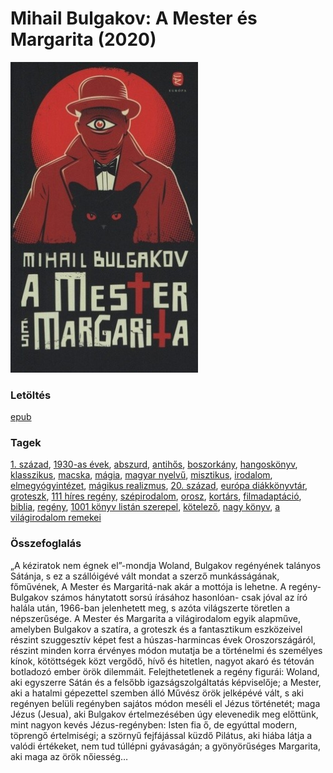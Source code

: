 # <a name="id_275">Mihail Bulgakov: A Mester és Margarita (2020)</a>
<img src="https://github.com/BercziSandor/calibre_lib/raw/main/libs/main/Mihail%20Bulgakov/A%20Mester%20es%20Margarita%20%28275%29/cover.jpg" alt="cover" width="300"/>

### Letöltés
[epub](https://github.com/BercziSandor/calibre_lib/raw/main/libs/main/Mihail%20Bulgakov/A%20Mester%20es%20Margarita%20%28275%29/A%20Mester%20es%20Margarita%20-%20Mihail%20Bulgakov.epub)

### Tagek
[1. század](https://github.com/berczisandor/calibre_lib/blob/main/libs/main/_tags/1.%20sz%c3%a1zad.md), [1930-as évek](https://github.com/berczisandor/calibre_lib/blob/main/libs/main/_tags/1930-as%20%c3%a9vek.md), [abszurd](https://github.com/berczisandor/calibre_lib/blob/main/libs/main/_tags/abszurd.md), [antihős](https://github.com/berczisandor/calibre_lib/blob/main/libs/main/_tags/antih%c5%91s.md), [boszorkány](https://github.com/berczisandor/calibre_lib/blob/main/libs/main/_tags/boszork%c3%a1ny.md), [hangoskönyv](https://github.com/berczisandor/calibre_lib/blob/main/libs/main/_tags/hangosk%c3%b6nyv.md), [klasszikus](https://github.com/berczisandor/calibre_lib/blob/main/libs/main/_tags/klasszikus.md), [macska](https://github.com/berczisandor/calibre_lib/blob/main/libs/main/_tags/macska.md), [mágia](https://github.com/berczisandor/calibre_lib/blob/main/libs/main/_tags/m%c3%a1gia.md), [magyar nyelvű](https://github.com/berczisandor/calibre_lib/blob/main/libs/main/_tags/magyar%20nyelv%c5%b1.md), [misztikus](https://github.com/berczisandor/calibre_lib/blob/main/libs/main/_tags/misztikus.md), [irodalom](https://github.com/berczisandor/calibre_lib/blob/main/libs/main/_tags/irodalom.md), [elmegyógyintézet](https://github.com/berczisandor/calibre_lib/blob/main/libs/main/_tags/elmegy%c3%b3gyint%c3%a9zet.md), [mágikus realizmus](https://github.com/berczisandor/calibre_lib/blob/main/libs/main/_tags/m%c3%a1gikus%20realizmus.md), [20. század](https://github.com/berczisandor/calibre_lib/blob/main/libs/main/_tags/20.%20sz%c3%a1zad.md), [európa diákkönyvtár](https://github.com/berczisandor/calibre_lib/blob/main/libs/main/_tags/eur%c3%b3pa%20di%c3%a1kk%c3%b6nyvt%c3%a1r.md), [groteszk](https://github.com/berczisandor/calibre_lib/blob/main/libs/main/_tags/groteszk.md), [111 híres regény](https://github.com/berczisandor/calibre_lib/blob/main/libs/main/_tags/111%20h%c3%adres%20reg%c3%a9ny.md), [szépirodalom](https://github.com/berczisandor/calibre_lib/blob/main/libs/main/_tags/sz%c3%a9pirodalom.md), [orosz](https://github.com/berczisandor/calibre_lib/blob/main/libs/main/_tags/orosz.md), [kortárs](https://github.com/berczisandor/calibre_lib/blob/main/libs/main/_tags/kort%c3%a1rs.md), [filmadaptáció](https://github.com/berczisandor/calibre_lib/blob/main/libs/main/_tags/filmadapt%c3%a1ci%c3%b3.md), [biblia](https://github.com/berczisandor/calibre_lib/blob/main/libs/main/_tags/biblia.md), [regény](https://github.com/berczisandor/calibre_lib/blob/main/libs/main/_tags/reg%c3%a9ny.md), [1001 könyv listán szerepel](https://github.com/berczisandor/calibre_lib/blob/main/libs/main/_tags/1001%20k%c3%b6nyv%20list%c3%a1n%20szerepel.md), [kötelező](https://github.com/berczisandor/calibre_lib/blob/main/libs/main/_tags/k%c3%b6telez%c5%91.md), [nagy könyv](https://github.com/berczisandor/calibre_lib/blob/main/libs/main/_tags/nagy%20k%c3%b6nyv.md), [a világirodalom remekei](https://github.com/berczisandor/calibre_lib/blob/main/libs/main/_tags/a%20vil%c3%a1girodalom%20remekei.md)

### Összefoglalás
<div>
<p>„A ​kéziratok nem égnek el”-mondja Woland, Bulgakov regényének talányos Sátánja, s ez a szállóigévé vált mondat a szerző munkásságának, főművének, A Mester és Margaritá-nak akár a mottója is lehetne. A regény-Bulgakov számos hánytatott sorsú írásához hasonlóan- csak jóval az író halála után, 1966-ban jelenhetett meg, s azóta világszerte töretlen a népszerűsége. A Mester és Margarita a világirodalom egyik alapműve, amelyben Bulgakov a szatíra, a groteszk és a fantasztikum eszközeivel részint szuggesztív képet fest a húszas-harmincas évek Oroszországáról, részint minden korra érvényes módon mutatja be a történelmi és személyes kínok, kötöttségek közt vergődő, hívő és hitetlen, nagyot akaró és tétován botladozó ember örök dilemmáit. Felejthetetlenek a regény figurái: Woland, aki egyszerre Sátán és a felsőbb igazságszolgáltatás képviselője; a Mester, aki a hatalmi gépezettel szemben álló Művész örök jelképévé vált, s aki regényen belüli regényben sajátos módon meséli el Jézus történetét; maga Jézus (Jesua), aki Bulgakov értelmezésében úgy elevenedik meg előttünk, mint nagyon kevés Jézus-regényben: Isten fia ő, de egyúttal modern, töprengő értelmiségi; a szörnyű fejfájással küzdő Pilátus, aki hiába látja a valódi értékeket, nem tud túllépni gyávaságán; a gyönyörűséges Margarita, aki maga az örök nőiesség…</p></div>


